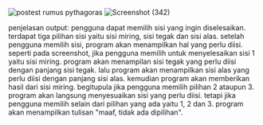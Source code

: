 ![postest rumus pythagoras](https://github.com/Widiasaputri/Widiasaputri/assets/144817353/16098ad1-2e53-41a9-acce-f4b63561b791)
![Screenshot (342)](https://github.com/Widiasaputri/Widiasaputri/assets/144817353/fd81ffc5-dc7a-4712-b066-e8c1c21e386b)

penjelasan output: pengguna dapat memilih sisi yang ingin diselesaikan. terdapat tiga pilihan sisi yaitu sisi miring, sisi tegak dan sisi alas. setelah pengguna memilih sisi, program akan menampilkan hal yang perlu diisi. seperti pada screenshot, jika pengguna memilih untuk menyelesaikan sisi 1 yaitu sisi miring. program akan menampilan sisi tegak yang perlu diisi dengan panjang sisi tegak. lalu program akan menampilkan sisi alas yang perlu diisi dengan panjang sisi alas. kemudian program akan memberikan hasil dari sisi miring. begitupula jika pengguna memilih pilihan 2 ataupun 3. program akan langsung menyesuaikan sisi yang perlu diisi. tetapi jika pengguna memilih selain dari pilihan yang ada yaitu 1, 2 dan 3. program akan menampilkan tulisan "maaf, tidak ada dipilihan".
